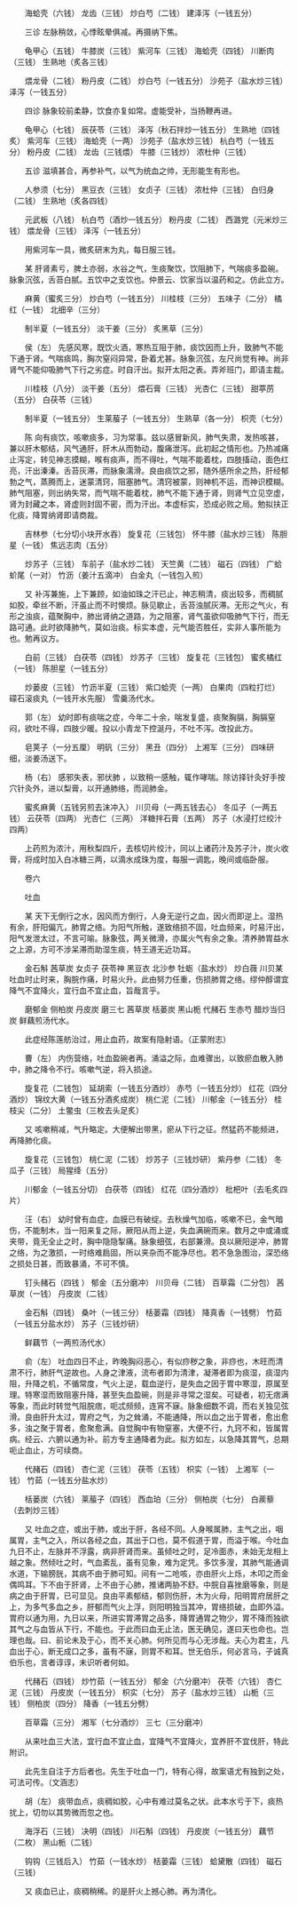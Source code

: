 <!-- { "loadSidebar": true } -->
　　海蛤壳（六钱） 龙齿（三钱） 炒白芍（二钱） 建泽泻（一钱五分）

　　三诊 左脉稍敛，心悸眩晕俱减。再摄纳下焦。

　　龟甲心（五钱） 牛膝炭（三钱） 紫河车（三钱） 海蛤壳（四钱） 川断肉（三钱） 生熟地（炙各三钱）

　　煨龙骨（二钱） 粉丹皮（二钱） 炒白芍（一钱五分） 沙苑子（盐水炒三钱） 泽泻（一钱五分）

　　四诊 脉象较前柔静，饮食亦复如常。虚能受补，当扬鞭再进。

　　龟甲心（七钱） 辰茯苓（三钱） 泽泻（秋石拌炒一钱五分） 生熟地（四钱炙） 紫河车（三钱） 海蛤壳（一两） 沙苑子（盐水炒三钱） 杭白芍（一钱五分） 粉丹皮（二钱） 龙齿（三钱煨） 牛膝（三钱炒） 浓杜仲（三钱）

　　五诊 滋填甚合，再参补气，以气为统血之帅，无形能生有形也。

　　人参须（七分） 黑豆衣（三钱） 女贞子（三钱） 浓杜仲（三钱） 白归身（二钱） 生熟地（炙各四钱）

　　元武板（八钱） 杭白芍（酒炒一钱五分） 粉丹皮（二钱） 西潞党（元米炒三钱） 煨龙骨（三钱） 泽泻（一钱五分）

　　用紫河车一具，微炙研末为丸，每日服三钱。

　　某 肝肾素亏，脾土亦弱，水谷之气，生痰聚饮，饮阻肺下，气喘痰多盈碗。脉象沉弦，舌苔白腻。五饮中之支饮也。仲景云、饮家当以温药和之。仿此立方。

　　麻黄（蜜炙三分） 炒白芍（一钱五分） 川桂枝（三分） 五味子（二分） 橘红（一钱） 北细辛（三分）

　　制半夏（一钱五分） 淡干姜（三分） 炙黑草（三分）

　　侯（左） 先感风寒，既饮火酒，寒热互阻于肺，痰饮因而上升，致肺气不能下通于肾。气喘痰鸣，胸次窒闷异常，卧着尤甚。脉象沉弦，左尺尚觉有神。尚非肾气不能仰吸肺气下行之劣症。时自汗出。拟开太阳之表。弄斧班门，即请主裁。

　　川桂枝（八分） 淡干姜（五分） 煨石膏（三钱） 光杏仁（三钱） 甜葶苈（五分） 白茯苓（三钱）

　　制半夏（一钱五分） 生莱菔子（一钱五分） 生熟草（各一分） 枳壳（七分）

　　陈 向有痰饮，咳嗽痰多，习为常事。兹以感冒新风，肺气失肃，发热咳甚，兼以肝木郁结，风气通肝，肝木从而勃动，腹痛泄泻。此初起之情形也。乃热减痛止泻定，转见神志摸糊，喉有痰声，而不得吐，气喘不能着枕，四肢搐动，面色红亮，汗出溱溱。舌苔灰滞，而脉象濡滑。良由痰饮之邪，随外感所余之热，肝经郁勃之气，蒸腾而上，迷蒙清窍，阻塞肺气。清窍被蒙，则神机不运，而神识模糊。肺气阻塞，则出纳失常，而气喘不能着枕，肺气不能下通于肾，则肾气立见空虚，肾为封藏之本，肾虚则封固不密，而为汗出。本虚标实，恐成必败之局。勉拟扶正化痰，降胃纳肾即请商裁。

　　吉林参（七分切小块开水吞） 旋复花（三钱包） 怀牛膝（盐水炒三钱） 陈胆星（一钱） 焦远志肉（五分）

　　炒苏子（三钱） 车前子（盐水炒二钱） 天竺黄（二钱） 磁石（四钱） 广蛤蚧尾（一对） 竹沥（姜汁五滴冲） 白金丸（一钱包入煎）

　　又 补泻兼施，上下兼顾，如油如珠之汗已止，神志稍清，痰出较多，而稠腻如胶，牵丝不断，汗虽止而不时懊烦。脉见歇止，舌苔浊腻灰滞。无形之气火，有形之浊痰，蕴聚胸中，肺出肾纳之道路，为之阻塞，肾气虽欲仰吸肺气下行，而无路可通。此时欲降肺气，莫如治痰。标实本虚，元气能否胜任，实非人事所能为也。勉再议方。

　　白前（三钱） 白茯苓（四钱） 炒苏子（三钱） 旋复花（三钱包） 蜜炙橘红（一钱） 陈胆星（一钱五分）

　　炒蒌皮（三钱） 竹沥半夏（三钱） 紫口蛤壳（一两） 白果肉（四粒打烂） 礞石滚痰丸（一钱开水先服） 雪羹汤代水。

　　郭（左） 幼时即有痰喘之症，今年二十余，喘发复盛，痰聚胸膈，胸膈窒闷，欲吐不得，四肢少暖。投以小青龙下控涎丹，不吐不泻。改投此方。

　　皂荚子（一分五厘） 明矾（三分） 黑丑（四分） 上湘军（三分） 四味研细，淡姜汤送下。

　　杨（右） 感邪失表，邪伏肺 ，以致稍一感触，辄作哮喘。除访择针灸好手按穴针灸外，进以梨膏，以开通肺络，而润肺金。

　　蜜炙麻黄（五钱另煎去沫冲入） 川贝母（一两五钱去心） 冬瓜子（一两五钱） 云茯苓（四两） 光杏仁（三两） 洋糖拌石膏（五两） 苏子（水浸打烂绞汁四两）

　　上药煎为浓汁，用秋梨四斤，去核切片绞汁，同以上诸药汁及苏子汁，炭火收膏，将成时加入白冰糖三两，以滴水成珠为度，每服一调匙，晚间或临卧服。

　　卷六

　　吐血

　　某 天下无倒行之水，因风而方倒行，人身无逆行之血，因火而即逆上。湿热有余，肝阳偏亢，肺胃之络。为阳气所触，遂致络损不固，吐血频来，时易汗出，阳气发泄太过，不言可喻。脉象弦，两关微滑，亦属火气有余之象。清养肺胃益水之上源，方可不涉呆滞而助湿生痰，特王道无近功耳。

　　金石斛 茜草炭 女贞子 茯苓神 黑豆衣 北沙参 牡蛎（盐水炒） 炒白薇 川贝某 吐血时止时来，胸脘作痛，时易火升。此由努力任重，伤损肺胃之络。缪仲醇谓宜降气不宜降火，宜行血不宜止血，旨哉言乎。

　　磨郁金 侧柏炭 丹皮炭 磨三七 茜草炭 栝蒌炭 黑山栀 代赭石 生赤芍 醋炒当归炭 鲜藕煎汤代水。

　　此症经陈莲舫治过，用止血药，故案有隐射语。（正蒙附志）

　　曹（左） 内伤营络，吐血盈碗者再。涌溢之际，血难骤出，以致瘀血散入肺中，肺之降令不行。咳嗽气逆，将入损途。

　　旋复花（二钱包） 延胡索（一钱五分酒炒） 赤芍（一钱五分炒） 红花（四分酒炒） 锦纹大黄（一钱五分酒炙成炭） 桃仁泥（二钱） 川郁金（一钱五分） 桂枝尖（二分） 土鳖虫（三枚去头足炙）

　　又 咳嗽稍减，气升略定。大便解出带黑，瘀从下行之征。然猛药不能频进，再降肺化痰。

　　旋复花（三钱包） 桃仁泥（二钱） 炒苏子（三钱炒研） 紫丹参（二钱） 冬瓜子（三钱） 局猩绛（五分）

　　川郁金（一钱五分切） 白茯苓（四钱） 红花（四分酒炒） 枇杷叶（去毛炙四片）

　　汪（右） 幼时曾有血症，血膜已有破绽。去秋燥气加临，咳嗽不已，金气暗伤，不能制木，当一阳来复之际，厥阳从而上逆，失血满碗而来。数月之中或涌或夹带，竟无全止之时，胸中隐隐掣痛。脉象细弦，右部兼滑。良以厥阳逆冲，肺胃之络，为之激损，一时络难扃固，所以夹杂而不能净尽也。若不急急图治，深恐络之损处日甚，而致暴涌，不可不慎。

　　钉头赭石（四钱 ） 郁金（五分磨冲） 川贝母（二钱） 百草霜（二分包） 茜草炭（一钱） 丹皮炭（二钱）

　　金石斛（四钱） 桑叶（一钱三分） 栝蒌霜（四钱） 降真香（一钱劈） 竹茹（一钱五分盐水炒） 苏子（三钱炒研）

　　鲜藕节（一两煎汤代水）

　　俞（左） 吐血四日不止，昨晚胸闷恶心，有似痧秽之象，非痧也，木旺而清肃不行，肺肝气逆故也。人身之津液，流布者即为清津，凝滞者即为痰湿，痰湿内阻，升降之机，不循常度，气火上逆，载血逆行，是失血之因于胃中寒湿，原属至理。特寒湿而致阻塞升降，甚至失血盈碗，则是非寻常之湿矣。可疑者，初无痞满等象，而此时转觉气阻脘痞，呃忒频频，连宵不寐。脉象细数不调，而右关独见弦滑。良由肝升太过，胃府之气，为之耸涌，不能通降，所以血之出于胃者，愈出愈多，浊之聚于胃者，愈聚愈满。自觉胸中有物窒塞，大便不行，九窍不和，皆属胃病。经云、六腑以通为补。前方专主通降者为此。拟方如左，以急降其胃气，总期呃止血止，方可续商。

　　代赭石（四钱） 杏仁泥（三钱） 茯苓（五钱） 枳实（一钱） 上湘军（一钱） 竹茹（一钱五分盐水炒）

　　栝蒌炭（六钱） 莱菔子（四钱） 西血珀（三分） 侧柏炭（七分） 白蒺藜（去刺炒三钱）

　　又 吐血之症，或出于肺，或出于肝，各经不同。人身喉属肺，主气之出，咽属胃，主气之入，所以各经之血，其出于口也，莫不假道于胃，而溢于喉。今吐血九日不止，左脉并不浮露，病非肝肾而来。虽倾吐之时，足冷面赤，未始无龙相上越之象。然倾吐之时，气血紊乱，虽有见象，难为定凭。多饮多溲，其肺气能通调水道，下输膀胱，其病不由于肺可知。间有一二呛咳，亦由肝火上烁，木叩之而金偶鸣耳。下不由于肝肾，上不由于心肺，推诸两胁不舒。中脘自喜挫磨等象，则是病之由于肝胃，已可显见。良由平素郁结，郁则伤肝，木为火母，阳明胃府居肝之上，为多气多血之乡，肝郁而气火上浮，则阳明独当其冲，胃络损破，血即外溢。胃府以通为用，九日以来，所进实胃滞胃之品多，降胃通胃之物少，胃不降而独欲其气之与血皆从下行，不能也。于此而曰血无止法，医无确见，遂曰天也命也。岂理也哉。曰、前论未及于心，而不关心肺。何所见而与心无涉哉。夫心为君主，凡血出于心，断无成口之多，虽有不寐，则胃不和耳。世无伯乐，何必言马，子诚真伯乐也，言者谆谆，未识听者何如。

　　代赭石（四钱） 炒竹茹（一钱五分） 郁金（六分磨冲） 茯苓（六钱） 杏仁泥（三钱） 丹皮炭（一钱五分） 枳实（七分） 苏子（盐水炒三钱） 山栀（三钱） 侧柏炭（四分） 降香（一钱五分劈）

　　百草霜（三分） 湘军（七分酒炒） 三七（三分磨冲）

　　从来吐血三大法，宜行血不宜止血，宜降气不宜降火，宜养肝不宜伐肝，特此附识。

　　此先生自注于方后者也。先生于吐血一门，特有心得，故案语尤有独到之处，可法可传。（文涵志）

　　胡（左） 痰带血点，痰稠如胶，心中有难过莫名之状。此本水亏于下，痰热扰上，切勿以其势微而忽之也。

　　海浮石（三钱） 决明（四钱） 川石斛（四钱） 丹皮炭（一钱五分） 藕节（二枚） 黑山栀（二钱）

　　钩钩（三钱后入） 竹茹（一钱水炒） 栝蒌霜（三钱） 蛤黛散（四钱） 磁石（三钱）

　　又 痰血已止，痰稠稍稀。的是肝火上撼心肺。再为清化。

